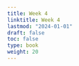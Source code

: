 ```yaml
---
title: Week 4 
linktitle: Week 4
lastmod: "2024-01-01"
draft: false  
toc: false  
type: book  
weight: 20
---
```


<!--


Day 10 Slides ({{% staticref "stat120/Day10.pdf" "newtab" %}}pdf{{% /staticref %}}/{{% staticref "stat120/Day10.html" "newtab" %}}html{{% /staticref %}})


Day 11 Slides ({{% staticref "stat120/Day11.pdf" "newtab" %}}pdf{{% /staticref %}}/{{% staticref "stat120/Day11.html" "newtab" %}}html{{% /staticref %}})


Day 12 Slides ({{% staticref "stat120/Day12.pdf" "newtab" %}}pdf{{% /staticref %}}/{{% staticref "stat120/Day12.html" "newtab" %}}html{{% /staticref %}})

-->
